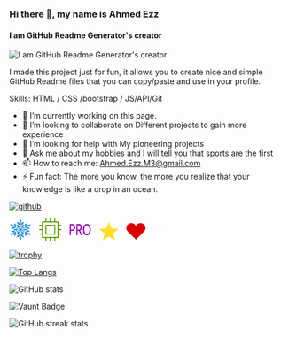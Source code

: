 ### Hi there 👋, my name is Ahmed Ezz
#### I am GitHub Readme Generator's creator
![I am GitHub Readme Generator's creator](https://media.licdn.com/dms/image/D4D16AQF0EaCabAM_pQ/profile-displaybackgroundimage-shrink_350_1400/0/1711654627240?e=1727308800&v=beta&t=yRcXqE3qd7jJaB7ICAR3-zVID3R3IinjjyIz40JdsAM)

I made this project just for fun, it allows you to create nice and simple GitHub Readme files that you can copy/paste and use in your profile.

Skills:  HTML / CSS /bootstrap / JS/API/Git 

- 🔭 I’m currently working on this page. 
- 👯 I’m looking to collaborate on Different projects to gain more experience 
- 🤔 I’m looking for help with My pioneering projects 
- 💬 Ask me about  my hobbies and I will tell you that sports are the first 
- 📫 How to reach me: Ahmed.Ezz.M3@gmail.com 
- ⚡ Fun fact: The more you know, the more you realize that your knowledge is like a drop in an ocean. 


[<img src='https://cdn.jsdelivr.net/npm/simple-icons@3.0.1/icons/github.svg' alt='github' height='40'>](https://github.com/Ahmed-Ezz-GitHub)  

<a href='https://archiveprogram.github.com/'><img src='https://raw.githubusercontent.com/acervenky/animated-github-badges/master/assets/acbadge.gif' width='40' height='40'></a> <a href='https://docs.github.com/en/developers'><img src='https://raw.githubusercontent.com/acervenky/animated-github-badges/master/assets/devbadge.gif' width='40' height='40'></a> <a href='https://github.com/pricing'><img src='https://raw.githubusercontent.com/acervenky/animated-github-badges/master/assets/pro.gif' width='40' height='40'></a> <a href='https://stars.github.com/'><img src='https://raw.githubusercontent.com/acervenky/animated-github-badges/master/assets/starbadge.gif' width='35' height='35'></a> <a href='https://docs.github.com/en/github/supporting-the-open-source-community-with-github-sponsors'><img src='https://raw.githubusercontent.com/acervenky/animated-github-badges/master/assets/sponsorbadge.gif' width='35' height='35'></a> 

[![trophy](https://github-profile-trophy.vercel.app/?username=Ahmed-Ezz-GitHub)](https://github.com/ryo-ma/github-profile-trophy)

[![Top Langs](https://github-readme-stats.vercel.app/api/top-langs/?username=Ahmed-Ezz-GitHub)](https://github.com/anuraghazra/github-readme-stats)

![GitHub stats](https://github-readme-stats.vercel.app/api?username=Ahmed-Ezz-GitHub&show_icons=true&count_private=true)  

![Vaunt Badge](https://api.vaunt.dev/v1/github/entities/Ahmed-Ezz-GitHub/contributions?format=svg&private=true)  

![GitHub streak stats](https://streak-stats.demolab.com/?user=Ahmed-Ezz-GitHub)  



